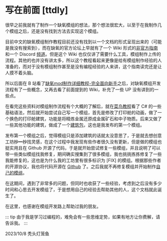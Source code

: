 # 写在前面 [ttdly]

很早之前我就有了制作一个缺氧模组的想法，那个想法很宏大，以至于在我制作几个模组之后，还是没有找到方法去实现这个模组。

目前中文的缺氧模组制作教程目前还没有找到以一个文档的形式呈现出来的（可能是我没有搜索到），而在缺氧的官方论坛上早就有了一个 Wiki 形式的[非官方指南](https://forums.kleientertainment.com/forums/topic/115346-unofficial-modding-guide/)和一个 Discord [频道](https://discord.gg/EBncbX2)。但是这个 Wiki 也仅仅讲了需要什么工具，模组制作上传的流程。其他的也并没有讲太多，所以这个教程看起来更像是给有模组制作经验的人准备的，而对于没有模组制作甚至是没有编程经验的人来讲，这个指南读完还是让人摸不着头脑。

所以后面在 B 站看了[缺氧mod制作详细教程-完全面向新手](https://www.bilibili.com/video/BV1hN4y1c7Fj)之后，对缺氧模组开发流程有了一些概念，又再去看了前面提到的 Wiki，补充了一些 UP 没有讲到的一些点。

在看完这些资料对模组制作流程有个大概的了解后，就在[菜鸟教程](https://www.runoob.com/csharp/csharp-tutorial.html)看了 C# 的一些基础语法，然后就开始尝试自己写一个模组，首先是修改了打印舱的动画，做了一个换色的打印舱建筑，功能是将精炼金属还原成金属矿石和中子物质。后来又做了一些其他功能的建筑，做成了一个[建筑包](https://steamcommunity.com/sharedfiles/filedetails/?id=2995808112)，这也是我发布的第一个模组。

发布第一个模组之后，觉得模组只是添加建筑的话就太没意思了，于是就去想创意工坊~~抄一抄~~找灵感，在这个过程中我发现有些作者很久没有更新，但是做的模组也挺实用且在 Github 开源了代码，于是就开始尝试修复一些模组，并且说明了可以带一些类似模组找我修复，期间确实搜集到了很多模组，我也挑挑拣拣修复了一些我能修复的，这也是为什么我的工坊里有很多标识为 [FIX] 的模组。根据那些作者的开源协议，我也将代码开源在 [Github](https://github.com/ttdly/Fix-ONI-Mods) 了。之后我就不再修复模组并开始制作[自己的模组](https://steamcommunity.com/sharedfiles/filedetails/?id=3007505281)。

在这期间，遇到了非常多的问题，但同时也收获了一些经验，考虑到之后没有多少时间和心思去开发模组了，于是想用自己的经验去帮助其他的人，这个文档就此诞生了。

<!-- TODO -->

在这里，也感谢在模组开发路上帮助过我的朋友。

::: tip
由于我是学习过编程的，难免会有一些思维定势，如果有地方让你费解，请告诉我。
:::

2023/10/8
秃头灯笼鱼